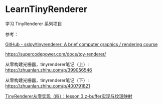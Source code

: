 # LearnTinyRenderer

学习 TinyRenderer 系列项目

参考：

[GitHub - ssloy/tinyrenderer: A brief computer graphics / rendering course](https://github.com/ssloy/tinyrenderer)

https://supercodepower.com/docs/toy-renderer/

从零构建光栅器，tinyrenderer笔记（上）: https://zhuanlan.zhihu.com/p/399056546

从零构建光栅器，tinyrenderer笔记（下）: https://zhuanlan.zhihu.com/p/400791821

[TinyRenderer从零实现（四）：lesson 3 z-buffer实现与纹理映射](https://zhuanlan.zhihu.com/p/523503467)


